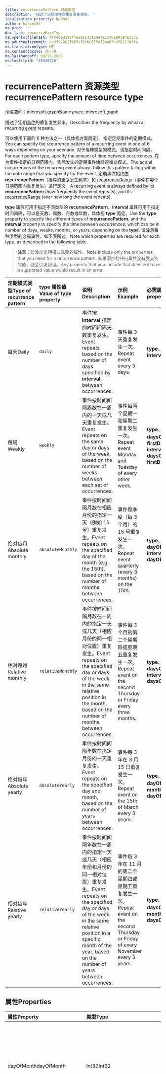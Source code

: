 ```yaml
---
title: recurrencePattern 资源类型
description: '描述了定期事件的重复发生频率。 '
localization_priority: Normal
author: harini84
ms.prod: ''
doc_type: resourcePageType
ms.openlocfilehash: 4fc40e2159ffe291c32a6a9711c40104194121db
ms.sourcegitcommit: acdf972e2f25fef2c6855f6f28a63c0762228ffa
ms.translationtype: MT
ms.contentlocale: zh-CN
ms.lasthandoff: 09/18/2020
ms.locfileid: "48028228"
---
```

# <a name="recurrencepattern-resource-type"></a><span data-ttu-id="a3be0-103">recurrencePattern 资源类型</span><span class="sxs-lookup"><span data-stu-id="a3be0-103">recurrencePattern resource type</span></span>

<span data-ttu-id="a3be0-104">命名空间：microsoft.graph</span><span class="sxs-lookup"><span data-stu-id="a3be0-104">Namespace: microsoft.graph</span></span>

<span data-ttu-id="a3be0-105">描述了定期[事件](event.md)的重复发生频率。</span><span class="sxs-lookup"><span data-stu-id="a3be0-105">Describes the frequency by which a recurring [event](event.md) repeats.</span></span>

<span data-ttu-id="a3be0-106">可以使用下面的 6 种方法之一（具体视方案而定），指定定期事件的定期模式。</span><span class="sxs-lookup"><span data-stu-id="a3be0-106">You can specify the recurrence pattern of a recurring event in one of 6 ways depending on your scenario.</span></span> <span data-ttu-id="a3be0-107">对于每种类型的模式，请指定时间间隔。</span><span class="sxs-lookup"><span data-stu-id="a3be0-107">For each pattern type, specify the amount of time between occurrences.</span></span> <span data-ttu-id="a3be0-108">在为事件指定的日期范围内，实际发生的定期事件始终遵循此模式。</span><span class="sxs-lookup"><span data-stu-id="a3be0-108">The actual occurrences of the recurring event always follow this pattern falling within the date range that you specify for the event.</span></span> <span data-ttu-id="a3be0-109">定期事件始终由 **recurrencePattern**（事件的重复发生频率）和 [recurrenceRange](recurrencerange.md)（事件在哪个日期范围内重复发生）进行定义。</span><span class="sxs-lookup"><span data-stu-id="a3be0-109">A recurring event is always defined by its **recurrencePattern** (how frequently the event repeats), and its [recurrenceRange](recurrencerange.md) (over how long the event repeats).</span></span>

<span data-ttu-id="a3be0-110">**type** 属性可用于指定不同类型的 **recurrencePattern**，**interval** 属性可用于指定时间间隔，可以是天数、周数、月数或年数，具体视 **type** 而定。</span><span class="sxs-lookup"><span data-stu-id="a3be0-110">Use the **type** property to specify the different types of **recurrencePattern**, and the **interval** property to specify the time between occurrences, which can be in number of days, weeks, months, or years, depending on the **type**.</span></span> <span data-ttu-id="a3be0-111">请注意每种类型的必需属性，如下表所述。</span><span class="sxs-lookup"><span data-stu-id="a3be0-111">Note which properties are required for each type, as described in the following table.</span></span>

> <span data-ttu-id="a3be0-112">**注意**：仅添加定期模式需要的属性。</span><span class="sxs-lookup"><span data-stu-id="a3be0-112">**Note** Include only the properties that you need for a recurrence pattern.</span></span> <span data-ttu-id="a3be0-113">如果添加的任何属性没有受支持的值，则会引发错误。</span><span class="sxs-lookup"><span data-stu-id="a3be0-113">Any property that you include that does not have a supported value would result in an error.</span></span>

| <span data-ttu-id="a3be0-114">定期模式类型</span><span class="sxs-lookup"><span data-stu-id="a3be0-114">Type of recurrence pattern</span></span> | <span data-ttu-id="a3be0-115">type 属性值</span><span class="sxs-lookup"><span data-stu-id="a3be0-115">Value of type property</span></span> | <span data-ttu-id="a3be0-116">说明</span><span class="sxs-lookup"><span data-stu-id="a3be0-116">Description</span></span> | <span data-ttu-id="a3be0-117">示例</span><span class="sxs-lookup"><span data-stu-id="a3be0-117">Example</span></span> | <span data-ttu-id="a3be0-118">必需属性</span><span class="sxs-lookup"><span data-stu-id="a3be0-118">Required properties</span></span> |
|:---------------|:--------|:--------|:--------|:----------|
| <span data-ttu-id="a3be0-119">每天</span><span class="sxs-lookup"><span data-stu-id="a3be0-119">Daily</span></span> | `daily` | <span data-ttu-id="a3be0-120">事件按 **interval** 指定的时间间隔天数重复发生。</span><span class="sxs-lookup"><span data-stu-id="a3be0-120">Event repeats based on the number of days specified by **interval** between occurrences.</span></span> | <span data-ttu-id="a3be0-121">事件每 3 天重复发生一次。</span><span class="sxs-lookup"><span data-stu-id="a3be0-121">Repeat event every 3 days.</span></span> | <span data-ttu-id="a3be0-122">**type**、**interval**</span><span class="sxs-lookup"><span data-stu-id="a3be0-122">**type**, **interval**</span></span> |
| <span data-ttu-id="a3be0-123">每周</span><span class="sxs-lookup"><span data-stu-id="a3be0-123">Weekly</span></span> | `weekly` | <span data-ttu-id="a3be0-124">事件按时间间隔周数在一周内的一天或几天重复发生。</span><span class="sxs-lookup"><span data-stu-id="a3be0-124">Event repeats on the same day or days of the week, based on the number of weeks between each set of occurrences.</span></span> | <span data-ttu-id="a3be0-125">事件每两个星期一和星期二重复发生一次。</span><span class="sxs-lookup"><span data-stu-id="a3be0-125">Repeat event Monday and Tuesday of every other week.</span></span> | <span data-ttu-id="a3be0-126">**type**、**interval**、**daysOfWeek**、**firstDayOfWeek**</span><span class="sxs-lookup"><span data-stu-id="a3be0-126">**type**, **interval**, **daysOfWeek**, **firstDayOfWeek**</span></span> |
| <span data-ttu-id="a3be0-127">绝对每月</span><span class="sxs-lookup"><span data-stu-id="a3be0-127">Absolute monthly</span></span> | `absoluteMonthly` | <span data-ttu-id="a3be0-128">事件按时间间隔月数在相应月份的指定一天（例如 15 号）重复发生。</span><span class="sxs-lookup"><span data-stu-id="a3be0-128">Event repeats on the specified day of the month (e.g. the 15th), based on the number of months between occurrences.</span></span> | <span data-ttu-id="a3be0-129">事件每季度（每 3 个月）的 15 号重复发生一次。</span><span class="sxs-lookup"><span data-stu-id="a3be0-129">Repeat event quarterly (every 3 months) on the 15th.</span></span> | <span data-ttu-id="a3be0-130">**type**、**interval**、**dayOfMonth**</span><span class="sxs-lookup"><span data-stu-id="a3be0-130">**type**, **interval**, **dayOfMonth**</span></span> |
| <span data-ttu-id="a3be0-131">相对每月</span><span class="sxs-lookup"><span data-stu-id="a3be0-131">Relative monthly</span></span> | `relativeMonthly` | <span data-ttu-id="a3be0-132">事件按时间间隔月数在一周内的指定一天或几天（相应月份的同一相对位置）重复发生。</span><span class="sxs-lookup"><span data-stu-id="a3be0-132">Event repeats on the specified day or days of the week, in the same relative position in the month, based on the number of months between occurrences.</span></span> | <span data-ttu-id="a3be0-133">事件每 3 个月的第二个星期四或星期五重复发生一次。</span><span class="sxs-lookup"><span data-stu-id="a3be0-133">Repeat event on the second Thursday or Friday every three months.</span></span> | <span data-ttu-id="a3be0-134">**type**、**interval**、**daysOfWeek**</span><span class="sxs-lookup"><span data-stu-id="a3be0-134">**type**, **interval**, **daysOfWeek**</span></span> |
| <span data-ttu-id="a3be0-135">绝对每年</span><span class="sxs-lookup"><span data-stu-id="a3be0-135">Absolute yearly</span></span> | `absoluteYearly` | <span data-ttu-id="a3be0-136">事件按时间间隔年数在指定月份的一天重复发生。</span><span class="sxs-lookup"><span data-stu-id="a3be0-136">Event repeats on the specified day and month, based on the number of years between occurrences.</span></span> | <span data-ttu-id="a3be0-137">事件每 3 年在 3 月 15 日重复发生一次。</span><span class="sxs-lookup"><span data-stu-id="a3be0-137">Repeat event on the 15th of March every 3 years.</span></span> | <span data-ttu-id="a3be0-138">**type**、**interval**、**dayOfMonth**、**month**</span><span class="sxs-lookup"><span data-stu-id="a3be0-138">**type**, **interval**, **dayOfMonth**, **month**</span></span> |
| <span data-ttu-id="a3be0-139">相对每年</span><span class="sxs-lookup"><span data-stu-id="a3be0-139">Relative yearly</span></span> | `relativeYearly` | <span data-ttu-id="a3be0-140">事件按时间间隔年数在一周内的指定一天或几天（相应年份和月份的同一相对位置）重复发生。</span><span class="sxs-lookup"><span data-stu-id="a3be0-140">Event repeats on the specified day or days of the week, in the same relative position in a specific month of the year, based on the number of years between occurrences.</span></span> | <span data-ttu-id="a3be0-141">事件每 3 年在 11 月的第二个星期四或星期五重复发生一次。</span><span class="sxs-lookup"><span data-stu-id="a3be0-141">Repeat event on the second Thursday or Friday of every November every 3 years.</span></span> | <span data-ttu-id="a3be0-142">**type**、**interval**、**daysOfWeek**、**month**</span><span class="sxs-lookup"><span data-stu-id="a3be0-142">**type**, **interval**, **daysOfWeek**, **month**</span></span> |


## <a name="properties"></a><span data-ttu-id="a3be0-143">属性</span><span class="sxs-lookup"><span data-stu-id="a3be0-143">Properties</span></span>
| <span data-ttu-id="a3be0-144">属性</span><span class="sxs-lookup"><span data-stu-id="a3be0-144">Property</span></span>     | <span data-ttu-id="a3be0-145">类型</span><span class="sxs-lookup"><span data-stu-id="a3be0-145">Type</span></span>   |<span data-ttu-id="a3be0-146">说明</span><span class="sxs-lookup"><span data-stu-id="a3be0-146">Description</span></span>|
|:---------------|:--------|:----------|
|<span data-ttu-id="a3be0-147">dayOfMonth</span><span class="sxs-lookup"><span data-stu-id="a3be0-147">dayOfMonth</span></span>|<span data-ttu-id="a3be0-148">Int32</span><span class="sxs-lookup"><span data-stu-id="a3be0-148">Int32</span></span>|<span data-ttu-id="a3be0-149">事件在相应月份的多少号发生。</span><span class="sxs-lookup"><span data-stu-id="a3be0-149">The day of the month on which the event occurs.</span></span> <span data-ttu-id="a3be0-150">如果 **type** 为 `absoluteMonthly` 或 `absoluteYearly`，此为必需属性。</span><span class="sxs-lookup"><span data-stu-id="a3be0-150">Required if **type** is `absoluteMonthly` or `absoluteYearly`.</span></span> |
|<span data-ttu-id="a3be0-151">daysOfWeek</span><span class="sxs-lookup"><span data-stu-id="a3be0-151">daysOfWeek</span></span>|<span data-ttu-id="a3be0-152">dayOfWeek 集合</span><span class="sxs-lookup"><span data-stu-id="a3be0-152">dayOfWeek collection</span></span>|<span data-ttu-id="a3be0-153">事件在星期几（一系列值）发生。</span><span class="sxs-lookup"><span data-stu-id="a3be0-153">A collection of the days of the week on which the event occurs.</span></span> <span data-ttu-id="a3be0-154">可取值包括：`sunday`、`monday`、`tuesday`、`wednesday`、`thursday`、`friday`、`saturday`。</span><span class="sxs-lookup"><span data-stu-id="a3be0-154">The possible values are: `sunday`, `monday`, `tuesday`, `wednesday`, `thursday`, `friday`, `saturday`.</span></span> <br><span data-ttu-id="a3be0-155">如果 **type** 为 `relativeMonthly` 或 `relativeYearly`，且 **daysOfWeek** 指定超过一天，事件遵循相应模式的第一天规则。</span><span class="sxs-lookup"><span data-stu-id="a3be0-155">If **type** is `relativeMonthly` or `relativeYearly`, and **daysOfWeek** specifies more than one day, the event falls on the first day that satisfies the pattern.</span></span> <br> <span data-ttu-id="a3be0-156">如果 **type** 为 `weekly`、`relativeMonthly` 或 `relativeYearly`，此为必需属性。</span><span class="sxs-lookup"><span data-stu-id="a3be0-156">Required if **type** is `weekly`, `relativeMonthly`, or `relativeYearly`.</span></span>|
|<span data-ttu-id="a3be0-157">firstDayOfWeek</span><span class="sxs-lookup"><span data-stu-id="a3be0-157">firstDayOfWeek</span></span>|<span data-ttu-id="a3be0-158">dayOfWeek</span><span class="sxs-lookup"><span data-stu-id="a3be0-158">dayOfWeek</span></span>|<span data-ttu-id="a3be0-159">周的第一天。</span><span class="sxs-lookup"><span data-stu-id="a3be0-159">The first day of the week.</span></span> <span data-ttu-id="a3be0-160">可取值包括：`sunday`、`monday`、`tuesday`、`wednesday`、`thursday`、`friday`、`saturday`。</span><span class="sxs-lookup"><span data-stu-id="a3be0-160">The possible values are: `sunday`, `monday`, `tuesday`, `wednesday`, `thursday`, `friday`, `saturday`.</span></span> <span data-ttu-id="a3be0-161">默认值为 `sunday`。</span><span class="sxs-lookup"><span data-stu-id="a3be0-161">Default is `sunday`.</span></span> <span data-ttu-id="a3be0-162">如果 **type** 为 `weekly`，此为必需属性。</span><span class="sxs-lookup"><span data-stu-id="a3be0-162">Required if **type** is `weekly`.</span></span> |
|<span data-ttu-id="a3be0-163">index</span><span class="sxs-lookup"><span data-stu-id="a3be0-163">index</span></span>|<span data-ttu-id="a3be0-164">weekIndex</span><span class="sxs-lookup"><span data-stu-id="a3be0-164">weekIndex</span></span>|<span data-ttu-id="a3be0-165">指定事件在 **daysOfsWeek** 中指定的允许天数的哪个实例上发生，从当月的第一个实例开始计数。</span><span class="sxs-lookup"><span data-stu-id="a3be0-165">Specifies on which instance of the allowed days specified in **daysOfsWeek** the event occurs, counted from the first instance in the month.</span></span> <span data-ttu-id="a3be0-166">可能的值包括 `first`、`second`、`third`、`fourth`、`last`。</span><span class="sxs-lookup"><span data-stu-id="a3be0-166">The possible values are: `first`, `second`, `third`, `fourth`, `last`.</span></span> <span data-ttu-id="a3be0-167">默认值为 `first`。</span><span class="sxs-lookup"><span data-stu-id="a3be0-167">Default is `first`.</span></span> <span data-ttu-id="a3be0-168">如果 **type** 为 `relativeMonthly` 或 `relativeYearly`，请使用此可选属性。</span><span class="sxs-lookup"><span data-stu-id="a3be0-168">Optional and used if **type** is `relativeMonthly` or `relativeYearly`.</span></span> |
|<span data-ttu-id="a3be0-169">interval</span><span class="sxs-lookup"><span data-stu-id="a3be0-169">interval</span></span>|<span data-ttu-id="a3be0-170">Int32</span><span class="sxs-lookup"><span data-stu-id="a3be0-170">Int32</span></span>|<span data-ttu-id="a3be0-171">间隔的单元数，可以是天数、周数、月数或年数，具体视 **type** 而定。</span><span class="sxs-lookup"><span data-stu-id="a3be0-171">The number of units between occurrences, where units can be in days, weeks, months, or years, depending on the **type**.</span></span> <span data-ttu-id="a3be0-172">此为必需属性。</span><span class="sxs-lookup"><span data-stu-id="a3be0-172">Required.</span></span> |
|<span data-ttu-id="a3be0-173">month</span><span class="sxs-lookup"><span data-stu-id="a3be0-173">month</span></span>|<span data-ttu-id="a3be0-174">Int32</span><span class="sxs-lookup"><span data-stu-id="a3be0-174">Int32</span></span>|<span data-ttu-id="a3be0-175">事件发生的月份。</span><span class="sxs-lookup"><span data-stu-id="a3be0-175">The month in which the event occurs.</span></span>  <span data-ttu-id="a3be0-176">这是一个介于 1 到 12 之间的数字。</span><span class="sxs-lookup"><span data-stu-id="a3be0-176">This is a number from 1 to 12.</span></span>|
|<span data-ttu-id="a3be0-177">type</span><span class="sxs-lookup"><span data-stu-id="a3be0-177">type</span></span>|<span data-ttu-id="a3be0-178">recurrencePatternType</span><span class="sxs-lookup"><span data-stu-id="a3be0-178">recurrencePatternType</span></span>|<span data-ttu-id="a3be0-179">定期模式类型：`daily`、`weekly`、`absoluteMonthly`、`relativeMonthly`、`absoluteYearly` 或 `relativeYearly`。</span><span class="sxs-lookup"><span data-stu-id="a3be0-179">The recurrence pattern type: `daily`, `weekly`, `absoluteMonthly`, `relativeMonthly`, `absoluteYearly`, `relativeYearly`.</span></span> <span data-ttu-id="a3be0-180">此为必需属性。</span><span class="sxs-lookup"><span data-stu-id="a3be0-180">Required.</span></span>|

## <a name="json-representation"></a><span data-ttu-id="a3be0-181">JSON 表示形式</span><span class="sxs-lookup"><span data-stu-id="a3be0-181">JSON representation</span></span>

<span data-ttu-id="a3be0-182">下面是资源的 JSON 表示形式。</span><span class="sxs-lookup"><span data-stu-id="a3be0-182">Here is a JSON representation of the resource</span></span>

<!-- {
  "blockType": "resource",
  "optionalProperties": [

  ],
  "@odata.type": "microsoft.graph.recurrencePattern"
}-->

```json
{
  "dayOfMonth": 1024,
  "daysOfWeek": ["String"],
  "firstDayOfWeek": "String",
  "index": "String",
  "interval": 1024,
  "month": 1024,
  "type": "String"
}

```

<!-- uuid: 8fcb5dbc-d5aa-4681-8e31-b001d5168d79
2015-10-25 14:57:30 UTC -->
<!-- {
  "type": "#page.annotation",
  "description": "recurrencePattern resource",
  "keywords": "",
  "section": "documentation",
  "suppressions": [
    "Warning: /api-reference/v1.0/resources/recurrencepattern.md/microsoft.graph.recurrencePattern/daysOfWeek:
      Inconsistent types between parameter (String) and table (Object)"
  ],
  "tocPath": ""
}-->

